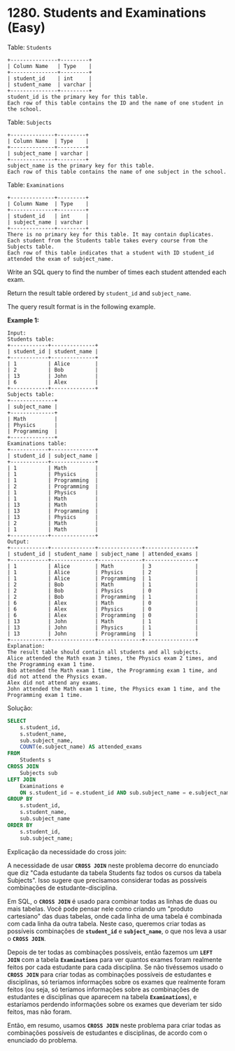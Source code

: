 # 1280. Students and Examinations (Easy)

Table: `Students`

```
+---------------+---------+
| Column Name   | Type    |
+---------------+---------+
| student_id    | int     |
| student_name  | varchar |
+---------------+---------+
student_id is the primary key for this table.
Each row of this table contains the ID and the name of one student in the school.

```

Table: `Subjects`

```
+--------------+---------+
| Column Name  | Type    |
+--------------+---------+
| subject_name | varchar |
+--------------+---------+
subject_name is the primary key for this table.
Each row of this table contains the name of one subject in the school.

```

Table: `Examinations`

```
+--------------+---------+
| Column Name  | Type    |
+--------------+---------+
| student_id   | int     |
| subject_name | varchar |
+--------------+---------+
There is no primary key for this table. It may contain duplicates.
Each student from the Students table takes every course from the Subjects table.
Each row of this table indicates that a student with ID student_id attended the exam of subject_name.

```

Write an SQL query to find the number of times each student attended each exam.

Return the result table ordered by `student_id` and `subject_name`.

The query result format is in the following example.

**Example 1:**

```
Input:
Students table:
+------------+--------------+
| student_id | student_name |
+------------+--------------+
| 1          | Alice        |
| 2          | Bob          |
| 13         | John         |
| 6          | Alex         |
+------------+--------------+
Subjects table:
+--------------+
| subject_name |
+--------------+
| Math         |
| Physics      |
| Programming  |
+--------------+
Examinations table:
+------------+--------------+
| student_id | subject_name |
+------------+--------------+
| 1          | Math         |
| 1          | Physics      |
| 1          | Programming  |
| 2          | Programming  |
| 1          | Physics      |
| 1          | Math         |
| 13         | Math         |
| 13         | Programming  |
| 13         | Physics      |
| 2          | Math         |
| 1          | Math         |
+------------+--------------+
Output:
+------------+--------------+--------------+----------------+
| student_id | student_name | subject_name | attended_exams |
+------------+--------------+--------------+----------------+
| 1          | Alice        | Math         | 3              |
| 1          | Alice        | Physics      | 2              |
| 1          | Alice        | Programming  | 1              |
| 2          | Bob          | Math         | 1              |
| 2          | Bob          | Physics      | 0              |
| 2          | Bob          | Programming  | 1              |
| 6          | Alex         | Math         | 0              |
| 6          | Alex         | Physics      | 0              |
| 6          | Alex         | Programming  | 0              |
| 13         | John         | Math         | 1              |
| 13         | John         | Physics      | 1              |
| 13         | John         | Programming  | 1              |
+------------+--------------+--------------+----------------+
Explanation:
The result table should contain all students and all subjects.
Alice attended the Math exam 3 times, the Physics exam 2 times, and the Programming exam 1 time.
Bob attended the Math exam 1 time, the Programming exam 1 time, and did not attend the Physics exam.
Alex did not attend any exams.
John attended the Math exam 1 time, the Physics exam 1 time, and the Programming exam 1 time.
```

Solução:

```sql
SELECT 
    s.student_id,
    s.student_name, 
    sub.subject_name, 
    COUNT(e.subject_name) AS attended_exams
FROM 
    Students s 
CROSS JOIN 
    Subjects sub
LEFT JOIN 
    Examinations e
    ON s.student_id = e.student_id AND sub.subject_name = e.subject_name
GROUP BY 
    s.student_id, 
    s.student_name, 
    sub.subject_name
ORDER BY 
    s.student_id, 
    sub.subject_name;
```

Explicação da necessidade do cross join:

A necessidade de usar **`CROSS JOIN`** neste problema decorre do enunciado que diz "Cada estudante da tabela Students faz todos os cursos da tabela Subjects". Isso sugere que precisamos considerar todas as possíveis combinações de estudante-disciplina.

Em SQL, o **`CROSS JOIN`** é usado para combinar todas as linhas de duas ou mais tabelas. Você pode pensar nele como criando um "produto cartesiano" das duas tabelas, onde cada linha de uma tabela é combinada com cada linha da outra tabela. Neste caso, queremos criar todas as possíveis combinações de **`student_id`** e **`subject_name`**, o que nos leva a usar o **`CROSS JOIN`**.

Depois de ter todas as combinações possíveis, então fazemos um **`LEFT JOIN`** com a tabela **`Examinations`** para ver quantos exames foram realmente feitos por cada estudante para cada disciplina. Se não tivéssemos usado o **`CROSS JOIN`** para criar todas as combinações possíveis de estudantes e disciplinas, só teríamos informações sobre os exames que realmente foram feitos (ou seja, só teríamos informações sobre as combinações de estudantes e disciplinas que aparecem na tabela **`Examinations`**), e estaríamos perdendo informações sobre os exames que deveriam ter sido feitos, mas não foram.

Então, em resumo, usamos **`CROSS JOIN`** neste problema para criar todas as combinações possíveis de estudantes e disciplinas, de acordo com o enunciado do problema.